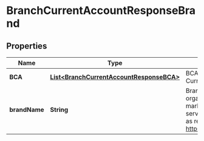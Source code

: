 
# BranchCurrentAccountResponseBrand

## Properties
Name | Type | Description | Notes
------------ | ------------- | ------------- | -------------
**BCA** | [**List&lt;BranchCurrentAccountResponseBCA&gt;**](BranchCurrentAccountResponseBCA.md) | BCA means a Business Current Account. | 
**brandName** | **String** | Brand Name that an organisation uses to market its products or services to a consumer as registered at https://register.fca.org.uk/ | 



